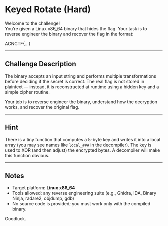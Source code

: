 # Keyed Rotate (Hard)

Welcome to the challenge!  
You’re given a Linux x86_64 binary that hides the flag. Your task is to reverse engineer the binary and recover the flag in the format:

ACNCTF{...}


---

## Challenge Description
The binary accepts an input string and performs multiple transformations before deciding if the secret is correct. The real flag is not stored in plaintext — instead, it is reconstructed at runtime using a hidden key and a simple cipher routine.

Your job is to reverse engineer the binary, understand how the decryption works, and recover the original flag.

---

## Hint
There is a tiny function that computes a 5-byte key and writes it into a local array (you may see names like `local_###` in the decompiler). The key is used to XOR (and then adjust) the encrypted bytes. A decompiler will make this function obvious.

---

## Notes
- Target platform: **Linux x86_64**
- Tools allowed: any reverse engineering suite (e.g., Ghidra, IDA, Binary Ninja, radare2, objdump, gdb)
- No source code is provided; you must work only with the compiled binary.

Goodluck.
